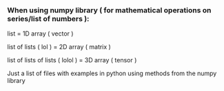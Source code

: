### When using numpy library ( for mathematical operations on series/list of numbers ):

list = 1D array ( vector )

list of lists ( lol ) = 2D array ( matrix )

list of lists of lists ( lolol ) = 3D array ( tensor )


Just a list of files with examples in python using methods from the numpy library
